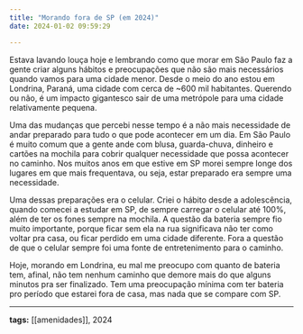 ```yaml
---
title: "Morando fora de SP (em 2024)"
date: 2024-01-02 09:59:29

---
```


Estava lavando louça hoje e lembrando como que morar em São Paulo faz a gente criar alguns hábitos e preocupações que não são mais necessários quando vamos para uma cidade menor. Desde o meio do ano estou em Londrina, Paraná, uma cidade com cerca de ~600 mil habitantes. Querendo ou não, é um impacto gigantesco sair de uma metrópole para uma cidade relativamente pequena.

Uma das mudanças que percebi nesse tempo é a não mais necessidade de andar preparado para tudo o que pode acontecer em um dia. Em São Paulo é muito comum que a gente ande com blusa, guarda-chuva, dinheiro e cartões na mochila para cobrir qualquer necessidade que possa acontecer no caminho. Nos muitos anos em que estive em SP morei sempre longe dos lugares em que mais frequentava, ou seja, estar preparado era sempre uma necessidade. 

Uma dessas preparações era o celular. Criei o hábito desde a adolescência, quando comecei a estudar em SP, de sempre carregar o celular até 100%, além de ter os fones sempre na mochila. A questão da bateria sempre fio muito importante, porque ficar sem ela na rua significava não ter como voltar pra casa, ou ficar perdido em uma cidade diferente. Fora a questão de que o celular sempre foi uma fonte de entretenimento para o caminho.

Hoje, morando em Londrina, eu mal me preocupo com quanto de bateria tem, afinal, não tem nenhum caminho que demore mais do que alguns minutos pra ser finalizado. Tem uma preocupação mínima com ter bateria pro período que estarei fora de casa, mas nada que se compare com SP. 

---

<b>tags:</b> [[amenidades]], 2024